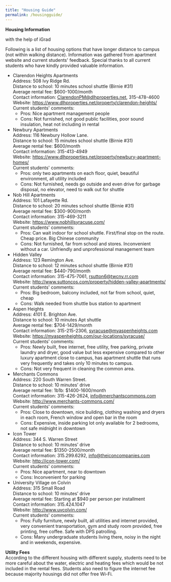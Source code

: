 ```yaml
---
title: "Housing Guide"
permalink: /housingguide/
---  
```

**Housing Information**      
      
with the help of iGrad      
          
Following is a list of housing options that have longer distance to campus (not within walking distance). Information was gathered from apartment website and current students' feedback. Special thanks to all current students who have kindly provided valuable information.      
- Clarendon Heights Apartments      
Address: 508 Ivy Ridge Rd.      
Distance to school: 10 minutes school shuttle (Birnie #31)      
Average rental fee: $600-1000/month          
Contact information: ClarendonPM@dlhproperties.net, 315-478-4600        
Website: https://www.dlhproperties.net/property/clarendon-heights/       
Current students' comments:          
    - Pros: Nice apartment management people      
    - Cons: Not furnished, not good public facilities, poor sound insulation, heat not including in rental       
- Newbury Apartments         
Address: 116 Newbury Hollow Lane.         
Distance to school: 15 minutes school shuttle (Birnie #31)          
Average rental fee: $600/month        
Contact information: 315-413-4949        
Website: https://www.dlhproperties.net/property/newbury-apartment-homes/        
Current students' comments:         
    - Pros: only two apartments on each floor, quiet, beautiful environment, all utility included          
    - Cons: Not furnished, needs go outside and even drive for garbage disposal, no elevator, need to walk out for shuttle          
- Nob Hill Apartments            
Address: 101 Lafayette Rd.       
Distance to school: 20 minutes school shuttle (Birnie #31)         
Average rental fee: $300-900/month       
Contact information: 315-469-3211        
Website: https://www.nobhillsyracuse.com/           
Current students' comments:       
    - Pros: Can wait indoor for school shuttle. First/final stop on the route. Cheap price. Big Chinese community       
    - Cons: Not furnished, far from school and stores. Inconvenient without a car. Unfriendly and unprofessional management team       
- Hidden Valley      
Address: 123 Remington Ave.       
Distance to school: 12 minutes school shuttle (Birnie #31)      
Average rental fee: $440-790/month        
Contact information: 315-475-7061, rsutton6@twcny.rr.com       
Website: http://www.suttoncos.com/property/hidden-valley-apartments/      
Current students' comments:     
    - Pros: Big bedroom, balcony included, not far from school, quiet, cheap      
    - Cons: Walk needed from shuttle bus station to apartment      
- Aspen Heights        
Address: 4101 E. Brighton Ave.      
Distance to school: 10 minutes Apt shuttle      
Average rental fee: $704-1429/month      
Contact information: 315-215-2306, syracuse@myaspenheights.com     
Website: https://myaspenheights.com/our-locations/syracuse/        
Current students' comments:       
    - Pros: Newly built, free internet, free utility, free parking, private laundry and dryer, good value but less expensive compared to other luxury apartment close to campus, has apartment shuttle that runs very frequently and takes only 10 minutes to campus.         
    - Cons: Not very frequent in cleaning the common area.        
- Merchants Commons      
Address: 220 South Warren Street.      
Distance to school: 10 minutes’ drive      
Average rental fee: 1b1b: $1400-1600/month     
Contact information: 315-426-2624, info@merchantscommons.com     
Website: http://www.merchants-commons.com/      
Current students' comments:     
    - Pros: Close to downtown, nice building, clothing washing and dryers in each room, French window and open bar in the room     
    - Cons: Expensive, inside parking lot only available for 2 bedrooms, not safe midnight in downtown     
- Icon Tower      
Address: 344 S. Warren Street      
Distance to school: 10 minutes’ drive     
Average rental fee: $1350-2500/month     
Contact information: 315.299.6292, info@theiconcompanies.com     
Website: http://icon-tower.com/     
Current students' comments:     
    - Pros: Nice apartment, near to downtown     
    - Cons: Inconvenient for parking     
- University Village on Colvin     
Address: 315 Small Road     
Distance to school: 10 minutes’ drive     
Average rental fee: Starting at $940 per person per installment     
Contact information: 315.424.1047     
Website: http://www.uvcolvin.com/     
Current students' comments:     
    - Pros: Fully furniture, newly built, all utilities and internet provided, very convenient transportation, gym and study room provided, free printing, free coffee. Safe with DPS patrolling.     
    - Cons: Many undergraduate students living there, noisy in the night and in weekends, expensive.      
    

**Utility Fees**          
According to the different housing with different supply, students need to be more careful about the water, electric and heating fees which would be not included in the rental fees. Students also need to figure the internet fee because majority housings did not offer free Wi-Fi.     

